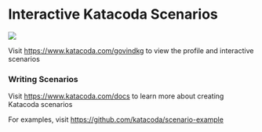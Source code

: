 # Interactive Katacoda Scenarios

[![](http://shields.katacoda.com/katacoda/govindkg/count.svg)](https://www.katacoda.com/govindkg "Get your profile on Katacoda.com")

Visit https://www.katacoda.com/govindkg to view the profile and interactive scenarios

### Writing Scenarios
Visit https://www.katacoda.com/docs to learn more about creating Katacoda scenarios

For examples, visit https://github.com/katacoda/scenario-example
